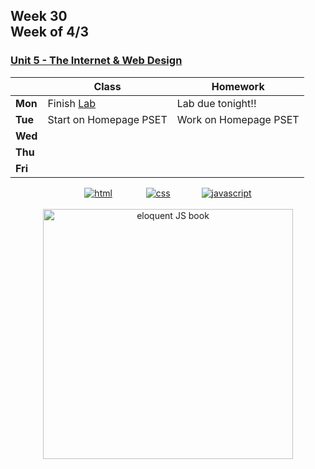## Week 30 <br>Week of 4/3

### [Unit 5 - The Internet & Web Design](/apcsp/curriculum/7)

|         | Class | Homework |
| ------- | ----- | -------- |
| **Mon** |Finish [Lab](https://cs50.harvard.edu/ap/2024/curriculum/x/labs/8/) |Lab due tonight!! |
| **Tue** |Start on Homepage PSET |Work on Homepage PSET |
| **Wed** | | |
| **Thu** | | |
| **Fri** | | |


<div style="text-align:center">
<a href="https://www.w3schools.com/html" target="_blank"><img src="\apcsp\assets\img\html-icon.jpg" alt="html" style="padding: 0px 25px"></a> <a href="https://www.w3schools.com/css" target="_blank"><img src="\apcsp\assets\img\css-icon.jpg" alt="css" style="padding: 0px 25px"></a><a href="https://www.w3schools.com/js" target="_blank"><img src="\apcsp\assets\img\js-icon.jpg" alt="javascript" style="padding: 0px 25px"></a>
</div>

<br>
<div style="text-align:center">
<a href="https://eloquentjavascript.net/" target="_blank"><img src="https://eloquentjavascript.net/img/cover.jpg" alt="eloquent JS book" height="400px"></a>
</div>

<meta http-equiv="refresh" content="300"/>


